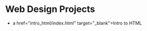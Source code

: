 # Web Design Projects 

<ul>
<li>a href="intro_html/index.html" target="_blank">Intro to HTML</li>
</ul>